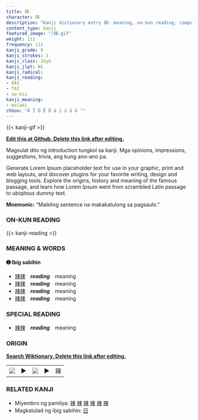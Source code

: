 ```yaml
---
title: 辣
character: 辣
description: "Kanji dictionary entry 辣: meaning, on-kun reading, compounds, origin, related kanji"
content_type: kanji
featured_image: "/辣.gif"
weight: 111
frequency: 111
kanji_grade: 9
kanji_strokes: 1
kanji_class: Jōyō
kanji_jlpt: N1
kanji_radical: 
kanji_reading: 
- DAI
- TAI
- oo-kii
kanji_meaning:
- malaki
chōon: "Ā Ī Ū Ē Ō ā ī ū ē ō ’"
---
```

[//]: # (Don't edit the line below. Kanji animated GIF code is automatically generated.)
{{< kanji-gif >}}

[//]: # (Edit below this line.)

**[Edit this at Github. Delete this link after editing.](https://github.com/tim0g/tim/tree/main/content/kanji/辣/index.md)**

Magsulat dito ng introduction tungkol sa kanji. Mga opinions, impressions, suggestions, trivia, ang kung ano-ano pa.

Generate Lorem Ipsum placeholder text for use in your graphic, print and web layouts, and discover plugins for your favorite writing, design and blogging tools. Explore the origins, history and meaning of the famous passage, and learn how Lorem Ipsum went from scrambled Latin passage to ubiqitous dummy text.
 
**Mnemonic:** "Maikling sentence na makakatulong sa pagsaulo."

### ON-KUN READING

[//]: # (Don't edit the line below. ON-KUN READING code is automatically generated.)
{{< kanji-reading >}}

### MEANING & WORDS

#### ➊ **Ibig sabihin**
  - [辣](../辣)[辣](../辣)　***reading***　meaning
  - [辣](../辣)[辣](../辣)　***reading***　meaning
  - [辣](../辣)[辣](../辣)　***reading***　meaning
  - [辣](../辣)[辣](../辣)　***reading***　meaning

### SPECIAL READING
  - [辣](../辣)[辣](../辣)　***reading***　meaning

### ORIGIN

**[Search Wiktionary. Delete this link after editing.](https://wiktionary.org/wiki/辣)**
<table class="kanji-table"><tr><td>
<img src="60px-辣-bronze.svg.png">
</td><td>▶</td><td>
<img src="60px-辣-oracle.svg.png">
</td><td>▶</td>
<td class="kanji-origin">辣</td>
</tr></table>

### RELATED KANJI
- Miyembro ng pamilya: [辣](../辣) [辣](../辣) [辣](../辣) [辣](../辣) [辣](../辣) [辣](../辣)
- Magkatulad ng ibig sabihin: [日](../日)
